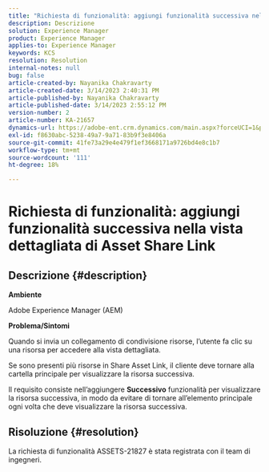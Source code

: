 ```yaml
---
title: "Richiesta di funzionalità: aggiungi funzionalità successiva nella visualizzazione dettagliata di Asset Share Link"
description: Descrizione
solution: Experience Manager
product: Experience Manager
applies-to: Experience Manager
keywords: KCS
resolution: Resolution
internal-notes: null
bug: false
article-created-by: Nayanika Chakravarty
article-created-date: 3/14/2023 2:40:31 PM
article-published-by: Nayanika Chakravarty
article-published-date: 3/14/2023 2:55:12 PM
version-number: 2
article-number: KA-21657
dynamics-url: https://adobe-ent.crm.dynamics.com/main.aspx?forceUCI=1&pagetype=entityrecord&etn=knowledgearticle&id=3f5b4c26-76c2-ed11-83ff-6045bd006a22
exl-id: f8630abc-5238-49a7-9a71-83b9f3e8406a
source-git-commit: 41fe73a29e4e479f1ef3668171a9726bd4e8c1b7
workflow-type: tm+mt
source-wordcount: '111'
ht-degree: 18%

---
```


# Richiesta di funzionalità: aggiungi funzionalità successiva nella vista dettagliata di Asset Share Link

## Descrizione {#description}


<b>Ambiente</b>

Adobe Experience Manager (AEM)

<b>Problema/Sintomi</b>

Quando si invia un collegamento di condivisione risorse, l’utente fa clic su una risorsa per accedere alla vista dettagliata.

Se sono presenti più risorse in Share Asset Link, il cliente deve tornare alla cartella principale per visualizzare la risorsa successiva.

Il requisito consiste nell’aggiungere <b>Successivo</b> funzionalità per visualizzare la risorsa successiva, in modo da evitare di tornare all’elemento principale ogni volta che deve visualizzare la risorsa successiva.


## Risoluzione {#resolution}


La richiesta di funzionalità ASSETS-21827 è stata registrata con il team di ingegneri.
